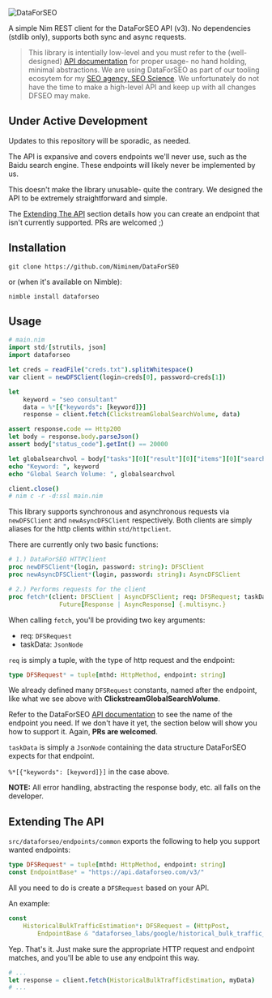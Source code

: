 ![DataForSEO](https://github.com/user-attachments/assets/f4bf1ee1-d3ef-44fd-98a5-c2caef551d8c)

A simple Nim REST client for the DataForSEO API (v3). No dependencies (stdlib only), supports both sync and async requests.

>This library is intentially low-level and you must refer to the (well-designed) [API documentation](https://docs.dataforseo.com/v3/?bash) for proper usage- no hand holding, minimal abstractions. We are using DataForSEO as part of our tooling ecosytem for my [SEO agency, SEO Science](https://www.seo.science). We unfortunately do not have the time to make a high-level API and keep up with all changes DFSEO may make.

## Under Active Development

Updates to this repository will be sporadic, as needed.

The API is expansive and covers endpoints we'll never use, such as the Baidu search engine. These endpoints will likely never be implemented by us.

This doesn't make the library unusable- quite the contrary. We designed the API to be extremely straightforward and simple.

The [Extending The API](#extending-the-api) section details how you can create an endpoint that isn't currently supported. PRs are welcomed ;)

## Installation

`git clone https://github.com/Niminem/DataForSEO`

or (when it's available on Nimble):

`nimble install dataforseo`

## Usage

```nim
# main.nim
import std/[strutils, json]
import dataforseo

let creds = readFile("creds.txt").splitWhitespace()
var client = newDFSClient(login=creds[0], password=creds[1])

let
    keyword = "seo consultant"
    data = %*[{"keywords": [keyword]}]
    response = client.fetch(ClickstreamGlobalSearchVolume, data)

assert response.code == Http200
let body = response.body.parseJson()
assert body["status_code"].getInt() == 20000

let globalsearchvol = body["tasks"][0]["result"][0]["items"][0]["search_volume"].getInt()
echo "Keyword: ", keyword
echo "Global Search Volume: ", globalsearchvol

client.close()
# nim c -r -d:ssl main.nim
```

This library supports synchronous and asynchronous requests
via `newDFSClient` and `newAsyncDFSClient` respectively. Both clients are simply aliases for the http clients within `std/httpclient`.

There are currently only two basic functions:

```nim
# 1.) DataForSEO HTTPClient
proc newDFSClient*(login, password: string): DFSClient
proc newAsyncDFSClient*(login, password: string): AsyncDFSClient
```

```nim
# 2.) Performs requests for the client
proc fetch*(client: DFSClient | AsyncDFSClient; req: DFSRequest; taskData: JsonNode):
              Future[Response | AsyncResponse] {.multisync.}
```

When calling `fetch`, you'll be providing two key arguments:
- req: `DFSRequest`
- taskData: `JsonNode`

`req` is simply a tuple, with the type of http request and the endpoint:

```nim
type DFSRequest* = tuple[mthd: HttpMethod, endpoint: string]
```

We already defined many `DFSRequest` constants, named after the endpoint, like what we see above with **ClickstreamGlobalSearchVolume**.

Refer to the DataForSEO [API documentation](https://docs.dataforseo.com/v3/?bash) to see the name of the endpoint you need. If we don't have it yet, the section below will show you how to support it. Again, **PRs are welcomed**.

`taskData` is simply a `JsonNode` containing the data structure DataForSEO expects for that endpoint.

`%*[{"keywords": [keyword]}]` in the case above.

**NOTE:** All error handling, abstracting the response body, etc. all falls on the developer. 

## Extending The API

`src/dataforseo/endpoints/common` exports the following to help you support wanted endpoints:

```nim
type DFSRequest* = tuple[mthd: HttpMethod, endpoint: string]
const EndpointBase* = "https://api.dataforseo.com/v3/"
```

All you need to do is create a `DFSRequest` based on your API.

An example:

```nim
const
    HistoricalBulkTrafficEstimation*: DFSRequest = (HttpPost,
        EndpointBase & "dataforseo_labs/google/historical_bulk_traffic_estimation/live")
```

Yep. That's it. Just make sure the appropriate HTTP request and endpoint matches, and you'll be able to use any endpoint this way.

```nim
# ...
let response = client.fetch(HistoricalBulkTrafficEstimation, myData)
# ...
```